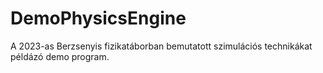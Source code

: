 # DemoPhysicsEngine
A 2023-as Berzsenyis fizikatáborban bemutatott szimulációs technikákat példázó demo program.
